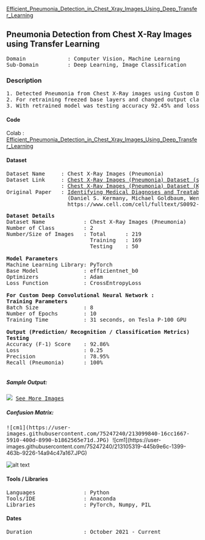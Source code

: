 [Efficient_Pneumonia_Detection_in_Chest_Xray_Images_Using_Deep_Transfer_Learning](Efficient_Pneumonia_Detection_in_Chest_Xray_Images_Using_Deep_Transfer_Learning.ipynb)

## Pneumonia Detection from Chest X-Ray Images using Transfer Learning                                             

<pre>
Domain             : Computer Vision, Machine Learning
Sub-Domain         : Deep Learning, Image Classification
</pre>

### Description
<pre>
1. Detected Pneumonia from Chest X-Ray images using Custom Deep Convololutional Neural Network and by retraining pretrained model “efficientnet_b0” with 169 images of X-ray.
2. For retraining freezed base layers and changed output classes to Pneumonia and Normal.
3. With retrained model was testing accuracy 92.45% and loss 0.2876 attained.
</pre>

#### Code
Colab         : [Efficient_Pneumonia_Detection_in_Chest_Xray_Images_Using_Deep_Transfer_Learning](Efficient_Pneumonia_Detection_in_Chest_Xray_Images_Using_Deep_Transfer_Learning.ipynb)

#### Dataset
<pre>
Dataset Name     : Chest X-Ray Images (Pneumonia)
Dataset Link     : <a href=https://app.roboflow.com/erik-sorqvist/pneumonia-tzsk8/2>Chest X-Ray Images (Pneumonia) Dataset (subset from Kaggle)</a>
                 : <a href=https://www.kaggle.com/paultimothymooney/chest-xray-pneumonia>Chest X-Ray Images (Pneumonia) Dataset (Kaggle)</a>
Original Paper   : <a href=https://www.cell.com/cell/fulltext/S0092-8674(18)30154-5>Identifying Medical Diagnoses and Treatable Diseases by Image-Based Deep Learning</a>
                   (Daniel S. Kermany, Michael Goldbaum, Wenjia Cai, M. Anthony Lewis, Huimin Xia, Kang Zhang)
                   https://www.cell.com/cell/fulltext/S0092-8674(18)30154-5
</pre>

<pre>
<b>Dataset Details</b>
Dataset Name            : Chest X-Ray Images (Pneumonia)
Number of Class         : 2
Number/Size of Images   : Total      : 219 
                          Training   : 169 
                          Testing    : 50 

<b>Model Parameters</b>
Machine Learning Library: PyTorch
Base Model              : efficientnet_b0 
Optimizers              : Adam
Loss Function           : CrossEntropyLoss

<b>For Custom Deep Convolutional Neural Network : </b>
<b>Training Parameters</b>
Batch Size              : 8
Number of Epochs        : 10
Training Time           : 31 seconds, on Tesla P-100 GPU

<b>Output (Prediction/ Recognition / Classification Metrics)</b>
<b>Testing</b>
Accuracy (F-1) Score    : 92.86%
Loss                    : 0.25
Precision               : 78.95%
Recall (Pneumonia)      : 100% 
<!--Specificity             : -->
</pre>

##### Sample Output: 
<kbd>
<img src=https://github.com/anjanatiha/Detection-of-Pneumonia-from-Chest-X-Ray-Images/blob/master/demo/sample/sample.png>
</kbd>

<kbd>
<a href=https://github.com/anjanatiha/Detection-of-Pneumonia-from-Chest-X-Ray-Images/blob/master/demo/images/result.png>See More Images</a>
</kbd>


##### Confusion Matrix: 
<kbd>
![cm1](https://user-images.githubusercontent.com/75247240/213099840-16cc1667-5910-400d-8990-b1862565e71d.JPG)
</kbd>
![cm1](https://user-images.githubusercontent.com/75247240/213105319-445b9e6c-1399-463b-9226-14a94c47a167.JPG)

![alt text](https://user-images.githubusercontent.com/75247240/213105319-445b9e6c-1399-463b-9226-14a94c47a167.JPG)

#### Tools / Libraries
<pre>
Languages               : Python
Tools/IDE               : Anaconda
Libraries               : PyTorch, Numpy, PIL
</pre>

#### Dates
<pre>
Duration                : October 2021 - Current
</pre>
